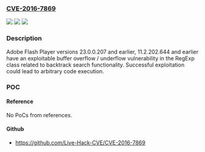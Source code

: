 ### [CVE-2016-7869](https://cve.mitre.org/cgi-bin/cvename.cgi?name=CVE-2016-7869)
![](https://img.shields.io/static/v1?label=Product&message=Adobe%20Flash%20Player%2023.0.0.207%20and%20earlier%2C%2011.2.202.644%20and%20earlier&color=blue)
![](https://img.shields.io/static/v1?label=Version&message=n%2Fa&color=blue)
![](https://img.shields.io/static/v1?label=Vulnerability&message=Buffer%20Overflow%20%2F%20Underflow&color=brighgreen)

### Description

Adobe Flash Player versions 23.0.0.207 and earlier, 11.2.202.644 and earlier have an exploitable buffer overflow / underflow vulnerability in the RegExp class related to backtrack search functionality. Successful exploitation could lead to arbitrary code execution.

### POC

#### Reference
No PoCs from references.

#### Github
- https://github.com/Live-Hack-CVE/CVE-2016-7869

